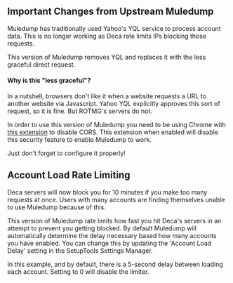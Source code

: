 ##  Important Changes from Upstream Muledump

Muledump has traditionally used Yahoo's YQL service to process account data. This is no longer working as Deca rate limits IPs blocking those requests.

This version of Muledump removes YQL and replaces it with the less graceful direct request.

#### Why is this "less graceful"?

In a nutshell, browsers don't like it when a website requests a URL to another website via Javascript. Yahoo YQL explicitly approves this sort of request, so it is fine. But ROTMG's servers do not.

In order to use this version of Muledump you need to be using Chrome with [this extension](https://chrome.google.com/webstore/detail/allow-control-allow-origi/nlfbmbojpeacfghkpbjhddihlkkiljbi) to disable CORS. This extension when enabled will disable this security feature to enable Muledump to work. 

Just don't forget to configure it properly!

## Account Load Rate Limiting

Deca servers will now block you for 10 minutes if you make too many requests at once. Users with many accounts are finding themselves unable to use Muledump because of this.

This version of Muledump rate limits how fast you hit Deca's servers in an attempt to prevent you getting blocked. By default Muledump will automatically determine the delay necessary based how many accounts you have enabled. You can change this by updating the 'Account Load Delay' setting in the SetupTools Settings Manager.

In this example, and by default, there is a 5-second delay between loading each account. Setting to 0 will disable the limiter.